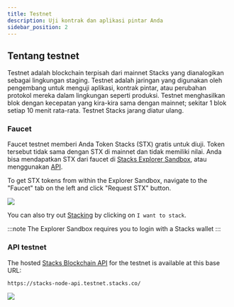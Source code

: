 ```yaml
---
title: Testnet
description: Uji kontrak dan aplikasi pintar Anda
sidebar_position: 2
---
```


## Tentang testnet

Testnet adalah blockchain terpisah dari mainnet Stacks yang dianalogikan sebagai lingkungan staging. Testnet adalah jaringan yang digunakan oleh pengembang untuk menguji aplikasi, kontrak pintar, atau perubahan protokol mereka dalam lingkungan seperti produksi. Testnet menghasilkan blok dengan kecepatan yang kira-kira sama dengan mainnet; sekitar 1 blok setiap 10 menit rata-rata. Testnet Stacks jarang diatur ulang.

### Faucet

Faucet testnet memberi Anda Token Stacks (STX) gratis untuk diuji. Token tersebut tidak sama dengan STX di mainnet dan tidak memiliki nilai. Anda bisa mendapatkan STX dari faucet di [Stacks Explorer Sandbox](https://explorer.stacks.co/sandbox/faucet?chain=testnet), atau menggunakan [API](https://docs.hiro.so/api#tag/Faucets).

To get STX tokens from within the Explorer Sandbox, navigate to the "Faucet" tab on the left and click "Request STX" button.

![](/img/stx_faucet.png)

You can also try out [Stacking](stacking) by clicking on `I want to stack`.

:::note
The Explorer Sandbox requires you to login with a Stacks wallet
:::

### API testnet

The hosted [Stacks Blockchain API](stacks-blockchain-api) for the testnet is available at this base URL:

```shell
https://stacks-node-api.testnet.stacks.co/
```

![](/img/api_testnet_status.png)